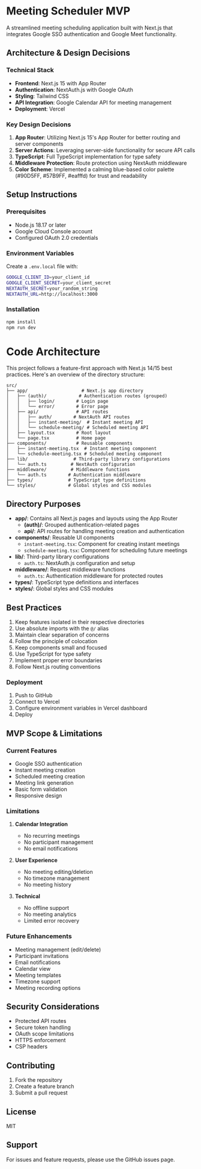# Meeting Scheduler MVP

A streamlined meeting scheduling application built with Next.js that integrates Google SSO authentication and Google Meet functionality.

## Architecture & Design Decisions

### Technical Stack
- **Frontend**: Next.js 15 with App Router
- **Authentication**: NextAuth.js with Google OAuth
- **Styling**: Tailwind CSS
- **API Integration**: Google Calendar API for meeting management
- **Deployment**: Vercel

### Key Design Decisions
1. **App Router**: Utilizing Next.js 15's App Router for better routing and server components
2. **Server Actions**: Leveraging server-side functionality for secure API calls
3. **TypeScript**: Full TypeScript implementation for type safety
4. **Middleware Protection**: Route protection using NextAuth middleware
5. **Color Scheme**: Implemented a calming blue-based color palette (#90D5FF, #57B9FF, #eafffd) for trust and readability

## Setup Instructions

### Prerequisites
- Node.js 18.17 or later
- Google Cloud Console account
- Configured OAuth 2.0 credentials

### Environment Variables
Create a `.env.local` file with:
```bash
GOOGLE_CLIENT_ID=your_client_id
GOOGLE_CLIENT_SECRET=your_client_secret
NEXTAUTH_SECRET=your_random_string
NEXTAUTH_URL=http://localhost:3000
```

### Installation
```bash
npm install
npm run dev
```

# Code Architecture

This project follows a feature-first approach with Next.js 14/15 best practices. Here's an overview of the directory structure:

```
src/
├── app/                    # Next.js app directory
│   ├── (auth)/            # Authentication routes (grouped)
│   │   ├── login/        # Login page
│   │   └── error/        # Error page
│   ├── api/              # API routes
│   │   ├── auth/        # NextAuth API routes
│   │   ├── instant-meeting/  # Instant meeting API
│   │   └── schedule-meeting/ # Scheduled meeting API
│   ├── layout.tsx        # Root layout
│   └── page.tsx          # Home page
├── components/           # Reusable components
│   ├── instant-meeting.tsx  # Instant meeting component
│   └── schedule-meeting.tsx # Scheduled meeting component
├── lib/                 # Third-party library configurations
│   └── auth.ts         # NextAuth configuration
├── middleware/         # Middleware functions
│   └── auth.ts        # Authentication middleware
├── types/             # TypeScript type definitions
└── styles/            # Global styles and CSS modules
```

## Directory Purposes

- **app/**: Contains all Next.js pages and layouts using the App Router
  - **(auth)/**: Grouped authentication-related pages
  - **api/**: API routes for handling meeting creation and authentication
- **components/**: Reusable UI components
  - `instant-meeting.tsx`: Component for creating instant meetings
  - `schedule-meeting.tsx`: Component for scheduling future meetings
- **lib/**: Third-party library configurations
  - `auth.ts`: NextAuth.js configuration and setup
- **middleware/**: Request middleware functions
  - `auth.ts`: Authentication middleware for protected routes
- **types/**: TypeScript type definitions and interfaces
- **styles/**: Global styles and CSS modules

## Best Practices

1. Keep features isolated in their respective directories
2. Use absolute imports with the `@/` alias
3. Maintain clear separation of concerns
4. Follow the principle of colocation
5. Keep components small and focused
6. Use TypeScript for type safety
7. Implement proper error boundaries
8. Follow Next.js routing conventions

### Deployment
1. Push to GitHub
2. Connect to Vercel
3. Configure environment variables in Vercel dashboard
4. Deploy

## MVP Scope & Limitations

### Current Features
- Google SSO authentication
- Instant meeting creation
- Scheduled meeting creation
- Meeting link generation
- Basic form validation
- Responsive design

### Limitations
1. **Calendar Integration**
   - No recurring meetings
   - No participant management
   - No email notifications

2. **User Experience**
   - No meeting editing/deletion
   - No timezone management
   - No meeting history

3. **Technical**
   - No offline support
   - No meeting analytics
   - Limited error recovery

### Future Enhancements
- Meeting management (edit/delete)
- Participant invitations
- Email notifications
- Calendar view
- Meeting templates
- Timezone support
- Meeting recording options

## Security Considerations
- Protected API routes
- Secure token handling
- OAuth scope limitations
- HTTPS enforcement
- CSP headers

## Contributing
1. Fork the repository
2. Create a feature branch
3. Submit a pull request

## License
MIT

## Support
For issues and feature requests, please use the GitHub issues page.
